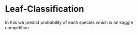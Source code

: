 # Leaf-Classification

In this we predict probability of each species which is an kaggle competition
